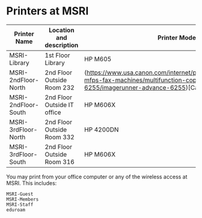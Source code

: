 # Printers at MSRI
Printer Name | Location	 and description| Printer Model / Driver Link| IP Address
------------- | ------------- | ------------- |-------------
MSRI-Library  | 1st Floor Library	| HP M605 | 10.17.17.152
MSRI-2ndFloor-North  | 2nd Floor Outside Room 232	| (https://www.usa.canon.com/internet/portal/us/home/support/details/copiers-mfps-fax-machines/multifunction-copiers/imagerunner-advance-6255/imagerunner-advance-6255)[Canon C6255] | 10.17.21.20
MSRI-2ndFloor-South  | 2nd Floor Outside IT office	| HP M606X | 10.17.21.21
MSRI-3rdFloor-North  | 2nd Floor Outside Room 332	| HP 4200DN | 10.17.21.30
MSRI-3rdFloor-South  | 2nd Floor Outside Room 316	| HP M606X| 10.17.21.31


You may print from your office computer or any of the wireless access at MSRI. This includes:
			
	MSRI-Guest
	MSRI-Members
	MSRI-Staff
	eduroam
	

		
